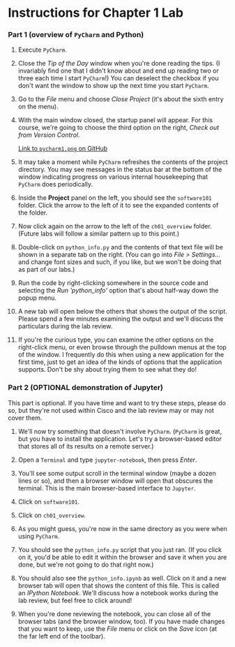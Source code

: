 # Instructions for Chapter 1 Lab

### Part 1 (overview of `PyCharm` and Python)

1. Execute `PyCharm`.

2. Close the _Tip of the Day_ window when you're done reading the tips.
   (I invariably find one that I didn't know about and end up reading
   two or three each time I start `PyCharm`!) You can deselect the
   checkbox if you don't want the window to show up the next time you
   start `PyCharm`.

3. Go to the _File_ menu and choose _Close Project_ (it's about the
   sixth entry on the menu).

4. With the main window closed, the startup panel will appear. For this
   course, we're going to choose the third option on the right, _Check
   out from Version Control_.
   
   [Link to `pycharm1.png` on GitHub](pycharm1.png)

5. It may take a moment while `PyCharm` refreshes the contents of the
   project directory. You may see messages in the status bar at the
   bottom of the window indicating progress on various internal
   housekeeping that `PyCharm` does periodically.

5. Inside the **Project** panel on the left, you should see the 
   `software101` folder. Click the arrow to the left of it to see the
   expanded contents of the folder.

6. Now click again on the arrow to the left of the `ch01_overview`
   folder. (Future labs will follow a similar pattern up to this point.)

7. Double-click on `python_info.py` and the contents of that text file
   will be shown in a separate tab on the right. (You can go into _File
   \> Settings..._ and change font sizes and such, if you like, but we
   won't be doing that as part of our labs.)

8. Run the code by right-clicking somewhere in the source code and
   selecting the _Run 'python\_info'_ option that's about half-way down
   the popup menu.

9. A new tab will open below the others that shows the output of the
   script. Please spend a few minutes examining the output and we'll
   discuss the particulars during the lab review.
   
10. If you're the curious type, you can examine the other options on the
    right-click menu, or even browse through the pulldown menus at the
    top of the window. I frequently do this when using a new application
    for the first time, just to get an idea of the kinds of options that
    the application supports. Don't be shy about trying them to see what
    they do!

### Part 2 (OPTIONAL demonstration of Jupyter)

This part is optional. If you have time and want to try these steps,
please do so, but they're not used within Cisco and the lab review may
or may not cover them.

1. We'll now try something that doesn't involve `PyCharm`. (`PyCharm` is
   great, but you have to install the application. Let's try a
   browser-based editor that stores all of its results on a remote
   server.)

2. Open a `Terminal` and type `jupyter-notebook`, then press _Enter_.

3. You'll see some output scroll in the terminal window (maybe a dozen
   lines or so), and then a browser window will open that obscures the
   terminal. This is the main browser-based interface to `Jupyter`.

4. Click on `software101`.

5. Click on `ch01_overview`.

6. As you might guess, you're now in the same directory as you were when
   using `PyCharm`.

7. You should see the `python_info.py` script that you just ran. (If you
   click on it, you'd be able to edit it within the browser and save it
   when you are done, but we're not going to do that right now.)

8. You should also see the `python_info.ipynb` as well. Click on it and
   a new browser tab will open that shows the content of this file. This
   is called an _IPython Notebook_. We'll discuss how a notebook works
   during the lab review, but feel free to click around!

9. When you're done reviewing the notebook, you can close all of the
   browser tabs (and the browser window, too). If you have made changes
   that you want to keep, use the _File_ menu or click on the _Save_
   icon (at the far left end of the toolbar).
